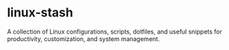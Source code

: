 # linux-stash
A collection of Linux configurations, scripts, dotfiles, and useful snippets for productivity, customization, and system management.
